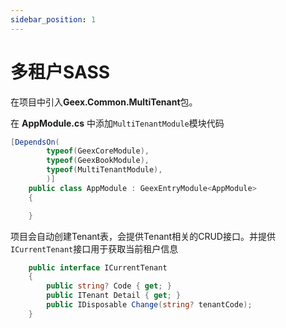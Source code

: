 ```yaml
---
sidebar_position: 1
---
```


# 多租户SASS

在项目中引入**Geex.Common.MultiTenant**包。

在 **AppModule.cs** 中添加`MultiTenantModule`模块代码
```cs
[DependsOn(
        typeof(GeexCoreModule),
        typeof(GeexBookModule),
        typeof(MultiTenantModule),
        )]
    public class AppModule : GeexEntryModule<AppModule>
    {

    }
```

项目会自动创建Tenant表，会提供Tenant相关的CRUD接口。并提供`ICurrentTenant`接口用于获取当前租户信息

```cs
    public interface ICurrentTenant
    {
        public string? Code { get; }
        public ITenant Detail { get; }
        public IDisposable Change(string? tenantCode);
    }
```
